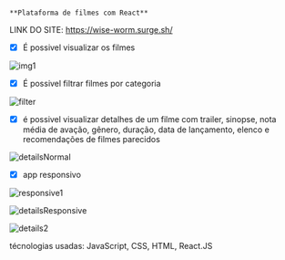                                                                       **Plataforma de filmes com React**

LINK DO SITE: https://wise-worm.surge.sh/

- [x] É possivel visualizar os filmes

![img1](https://user-images.githubusercontent.com/84349841/188031527-253fe365-0331-44d6-b5ed-3572b64c24ef.png)

- [x] É possivel filtrar filmes por categoria

![filter](https://user-images.githubusercontent.com/84349841/188031629-5c995f69-4bc1-4b50-99bb-9bb52e228adb.png)

- [x] é possivel visualizar detalhes de um filme com trailer, sinopse, nota média de avação, gênero, duração, data de lançamento, elenco e recomendações de filmes parecidos

![detailsNormal](https://user-images.githubusercontent.com/84349841/188031702-129d46f1-2926-43af-8a95-5198477d85c4.png)

- [x] app responsivo

![responsive1](https://user-images.githubusercontent.com/84349841/188032102-3aad0cd7-9e4d-423d-a38e-77c496d11769.png)

![detailsResponsive](https://user-images.githubusercontent.com/84349841/188032178-a5326b38-2d24-4b00-975a-77a3f1a77ceb.png)

![details2](https://user-images.githubusercontent.com/84349841/188032192-c2700ecd-900d-40b7-9eab-1c72e6732401.png)

técnologias usadas: JavaScript, CSS, HTML, React.JS
